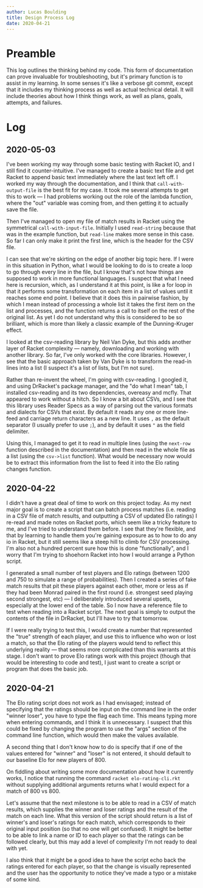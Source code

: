 ```yaml
---
author: Lucas Boulding
title: Design Process Log
date: 2020-04-21
---
```


# Preamble

This log outlines the thinking behind my code. This form of documentation can prove invaluable for troubleshooting, but it's primary function is to assist in my learning. In some senses it's like a verbose git commit, except that it includes my thinking process as well as actual technical detail. It will include theories about how I think things work, as well as plans, goals, attempts, and failures. 

# Log

## 2020-05-03 

I've been working my way through some basic testing with Racket IO, and I still find it counter-intuitive. I've managed to create a basic text file and get Racket to append basic text immediately where the last text left off. I worked my way through the documentation, and I think that `call-with-output-file` is the best fit for my case. It took me several attempts to get this to work — I had problems working out the role of the lambda function, where the "out" variable was coming from, and then getting it to actually save the file. 


Then I've managed to open my file of match results in Racket using the symmetrical `call-with-input-file`. Initially I used `read-string` because that was in the example function, but `read-line` makes more sense in this case. So far I can only make it print the first line, which is the header for the CSV file. 


I can see that we're skirting on the edge of another big topic here. If I were in this situation in Python, what I would be looking to do is to create a loop to go through every line in the file, but I know that's not how things are supposed to work in more functional languages. I suspect that what I need here is recursion, which, as I understand it at this point, is like a for loop in that it performs some transformation on each item in a list of values until it reaches some end point. I believe that it does this in pairwise fashion, by which I mean instead of processing a whole list it takes the first item on the list and processes, and the function returns a call to itself on the rest of the original list. As yet I do not understand why this is considered to be so brilliant, which is more than likely a classic example of the Dunning-Kruger effect. 


I looked at the csv-reading library by Neil Van Dyke, but this adds another layer of Racket complexity — namely, downloading and working with another library. So far, I've only worked with the core libraries. However, I see that the basic approach taken by Van Dyke is to transform the read-in lines into a list (I suspect it's a list of lists, but I'm not sure). 


Rather than re-invent the wheel, I'm going with csv-reading. I googled it, and using DrRacket's package manager, and the "do what I mean" tab, I installed csv-reading and its two dependencies, overeasy and mcfly. That appeared to work without a hitch. So I know a bit about CSVs, and I see that this library uses Reader Specs as a way of parsing out the various formats and dialects for CSVs that exist. By default it reads any one or more line-feed and carriage return characters as a new line. It uses `,` as the default separator (I usually prefer to use `;`), and by default it uses `"` as the field delimiter. 


Using this, I managed to get it to read in multiple lines (using the `next-row` function described in the documentation) and then read in the whole file as a list (using the `csv->list` function). What would be necessary now would be to extract this information from the list to feed it into the Elo rating changes function. 




## 2020-04-22 

I didn't have a great deal of time to work on this project today. As my next major goal is to create a script that can batch process matches (i.e. reading in a CSV file of match results, and outputting a CSV of updated Elo ratings) I re-read and made notes on Racket ports, which seem like a tricky feature to me, and I've tried to understand them before. I see that they're flexible, and that by learning to handle them you're gaining exposure as to how to do any io in Racket, but it still seems like a steep hill to climb for CSV processing. I'm also not a hundred percent sure how this is done "functionally", and I worry that I'm trying to shoehorn Racket into how I would arrange a Python script.


I generated a small number of test players and Elo ratings (between 1200 and 750 to simulate a range of probabilities). Then I created a series of fake match results that pit these players against each other, more or less as if they had been Monrad paired in the first round (i.e. strongest seed playing second strongest, etc) — I deliberately introduced several upsets, especially at the lower end of the table. So I now have a reference file to test when reading into a Racket script. The next goal is simply to output the contents of the file in DrRacket, but I'll have to try that tomorrow. 


If I were really trying to test this, I would create a number that represented the "true" strength of each player, and use this to influence who won or lost a match, so that the Elo rating of the players would tend to reflect this underlying reality — that seems more complicated than this warrants at this stage. I don't want to prove Elo ratings work with this project (though that would be interesting to code and test), I just want to create a script or program that does the basic job. 


## 2020-04-21 

The Elo rating script does not work as I had envisaged; instead of specifying that the ratings should be input on the command line in the order "winner loser", you have to type the flag each time. This means typing more when entering commands, and I think it is unnecessary.  I suspect that this could be fixed by changing the program to use the "args" section of the command line function, which would then make the values available.


A second thing that I don't know how to do is specify that if one of the values entered for "winner" and "loser" is not entered, it should default to our baseline Elo for new players of 800. 


On fiddling about writing some more documentation about how it currently works, I notice that running the command `racket elo-rating-cli.rkt` without supplying additional arguments returns what I would expect for a match of 800 vs 800. 


Let's assume that the next milestone is to be able to read in a CSV of match results, which supplies the winner and loser ratings and the result of the match on each line. What this version of the script should return is a list of winner's and loser's ratings for each match, which corresponds to their original input position (so that no one will get confused). It might be better to be able to link a name or ID to each player so that the ratings can be followed clearly, but this may add a level of complexity I'm not ready to deal with yet.    


I also think that it might be a good idea to have the script echo back the ratings entered for each player, so that the change is visually represented and the user has the opportunity to notice they've made a typo or a mistake of some kind. 
